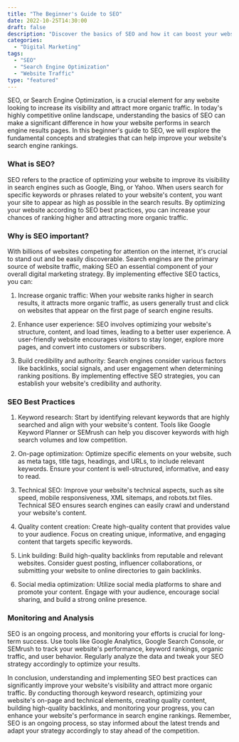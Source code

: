 ```yaml
---
title: "The Beginner's Guide to SEO"
date: 2022-10-25T14:30:00
draft: false
description: "Discover the basics of SEO and how it can boost your website's visibility in search engines."
categories:
  - "Digital Marketing"
tags:
  - "SEO"
  - "Search Engine Optimization"
  - "Website Traffic"
type: "featured"
---
```


SEO, or Search Engine Optimization, is a crucial element for any website looking to increase its visibility and attract more organic traffic. In today's highly competitive online landscape, understanding the basics of SEO can make a significant difference in how your website performs in search engine results pages. In this beginner's guide to SEO, we will explore the fundamental concepts and strategies that can help improve your website's search engine rankings.

### What is SEO?

SEO refers to the practice of optimizing your website to improve its visibility in search engines such as Google, Bing, or Yahoo. When users search for specific keywords or phrases related to your website's content, you want your site to appear as high as possible in the search results. By optimizing your website according to SEO best practices, you can increase your chances of ranking higher and attracting more organic traffic.

### Why is SEO important?

With billions of websites competing for attention on the internet, it's crucial to stand out and be easily discoverable. Search engines are the primary source of website traffic, making SEO an essential component of your overall digital marketing strategy. By implementing effective SEO tactics, you can:

1. Increase organic traffic: When your website ranks higher in search results, it attracts more organic traffic, as users generally trust and click on websites that appear on the first page of search engine results.

2. Enhance user experience: SEO involves optimizing your website's structure, content, and load times, leading to a better user experience. A user-friendly website encourages visitors to stay longer, explore more pages, and convert into customers or subscribers.

3. Build credibility and authority: Search engines consider various factors like backlinks, social signals, and user engagement when determining ranking positions. By implementing effective SEO strategies, you can establish your website's credibility and authority.

### SEO Best Practices

1. Keyword research: Start by identifying relevant keywords that are highly searched and align with your website's content. Tools like Google Keyword Planner or SEMrush can help you discover keywords with high search volumes and low competition.

2. On-page optimization: Optimize specific elements on your website, such as meta tags, title tags, headings, and URLs, to include relevant keywords. Ensure your content is well-structured, informative, and easy to read.

3. Technical SEO: Improve your website's technical aspects, such as site speed, mobile responsiveness, XML sitemaps, and robots.txt files. Technical SEO ensures search engines can easily crawl and understand your website's content.

4. Quality content creation: Create high-quality content that provides value to your audience. Focus on creating unique, informative, and engaging content that targets specific keywords.

5. Link building: Build high-quality backlinks from reputable and relevant websites. Consider guest posting, influencer collaborations, or submitting your website to online directories to gain backlinks.

6. Social media optimization: Utilize social media platforms to share and promote your content. Engage with your audience, encourage social sharing, and build a strong online presence.

### Monitoring and Analysis

SEO is an ongoing process, and monitoring your efforts is crucial for long-term success. Use tools like Google Analytics, Google Search Console, or SEMrush to track your website's performance, keyword rankings, organic traffic, and user behavior. Regularly analyze the data and tweak your SEO strategy accordingly to optimize your results.

In conclusion, understanding and implementing SEO best practices can significantly improve your website's visibility and attract more organic traffic. By conducting thorough keyword research, optimizing your website's on-page and technical elements, creating quality content, building high-quality backlinks, and monitoring your progress, you can enhance your website's performance in search engine rankings. Remember, SEO is an ongoing process, so stay informed about the latest trends and adapt your strategy accordingly to stay ahead of the competition.
